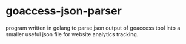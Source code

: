 # goaccess-json-parser
program written in golang to parse json output of goaccess tool into a smaller useful json file for website analytics tracking.
